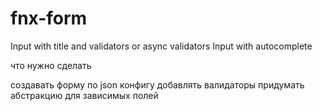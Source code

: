# fnx-form


Input with title and validators or async validators
Input with autocomplete 



что нужно сделать 

создавать форму по json конфигу
добавлять валидаторы
придумать абстракцию для зависимых полей